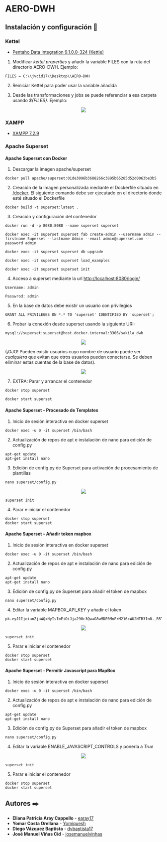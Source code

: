 # AERO-DWH

## Instalación y configuración :wrench:

### Kettel

* [Pentaho Data Integration 9.1.0.0-324 (Kettle)](https://sourceforge.net/projects/pentaho/files/Pentaho%209.1/client-tools/pdi-ce-9.1.0.0-324.zip/download)

1. Modificar _kettel.properties_ y añadir la variable FILES con la ruta del directorio AERO-DWH. Ejemplo: 
```
FILES = C:\\jvcid17\\Desktop\\AERO-DWH
```
2. Reiniciar Kettel para poder usar la variable añadida

3. Desde las transformaciones y jobs se puede referenciar a esa carpeta usando _${FILES}_. Ejemplo:

<p align="center">
  <img src="https://user-images.githubusercontent.com/47904083/117650381-ecbabc80-b190-11eb-8998-f4f71f1e80b5.png">
</p>

### XAMPP

* [XAMPP 7.2.9](https://sourceforge.net/projects/xampp/files/XAMPP%20Windows/7.2.9/)

### Apache Superset

#### Apache Superset con Docker

1. Descargar la imagen apache/superset

```
docker pull apache/superset:01de3096b3688266c3895b65285d52d0063be3b5
```
2. Creación de la imagen personalizada mediante el Dockerfile situado en [/docker](https://github.com/josemanuelvinhas/AERO-DWH/tree/main/docker). El siguiente comando debe ser ejecutado en el directorio donde esté situado el Dockerfile

```
docker build -t superset:latest .
```
3. Creación y configuración del contenedor
```
docker run -d -p 8080:8088 --name superset superset

docker exec -it superset superset fab create-admin --username admin --firstname Superset --lastname Admin --email admin@superset.com --password admin

docker exec -it superset superset db upgrade

docker exec -it superset superset load_examples

docker exec -it superset superset init
```
4. Acceso a superset mediante la url [http://localhost:8080/login/](http://localhost:8080/login/)
```
Username: admin

Passwrod: admin
```
5. En la base de datos debe existir un usuario con privilegios 
```
GRANT ALL PRIVILEGES ON *.* TO 'superset' IDENTIFIED BY 'superset';
```
6. Probar la conexión desde superset usando la siguiente URI:
```
mysql://superset:superset@host.docker.internal:3306/sakila_dwh
```
<p align="center">
  <img src="https://user-images.githubusercontent.com/47904083/117272988-ff18bb80-ae5b-11eb-8136-19dbf825418f.png">
</p>

(¡OJO! Pueden existir usuarios cuyo nombre de usuario puede ser _cualquiera_ que evitan que otros usuarios pueden conectarse. Se deben eliminar estas cuentas de la base de datos).

<p align="center">
  <img src="https://user-images.githubusercontent.com/47904083/117272154-3044bc00-ae5b-11eb-94b8-a1ae2ae32c36.png">
</p>

7. EXTRA: Parar y arrancar el contenedor

```
docker stop superset

docker start superset
```

#### Apache Superset - Procesado de  Templates

1. Inicio de sesión interactiva en docker superset
```
docker exec -u 0 -it superset /bin/bash
```
2. Actualización de repos de apt e instalación de nano para edición de config.py
```
apt-get update
apt-get install nano
```
3. Edición de config.py de Superset para activación de procesamiento de plantillas
```
nano superset/config.py
```
<p align="center">
  <img src="https://user-images.githubusercontent.com/47904083/118299002-83181680-b4e0-11eb-88d0-c63d6d640bf3.png">
</p>

```
superset init
```

4. Parar e iniciar el contenedor
```
docker stop superset
docker start superset
```

#### Apache Superset - Añadir token mapbox

1. Inicio de sesión interactiva en docker superset
```
docker exec -u 0 -it superset /bin/bash
```
2. Actualización de repos de apt e instalación de nano para edición de config.py
```
apt-get update
apt-get install nano
```
3. Edición de config.py de Superset para añadir el token de mapbox
```
nano superset/config.py
```
4. Editar la variable MAPBOX_API_KEY y añadir el token
```
pk.eyJ1IjoianZjaWQxNyIsImEiOiJja290c3QwaG8wMDE0MnFrM216cWU2NTB3In0._R5Txs8HuuMCAOSsCkflrw
```
<p align="center">
  <img src="https://user-images.githubusercontent.com/47904083/118623376-7b9a8b00-b7c8-11eb-900b-295385d17548.png">
</p>

```
superset init
```

5. Parar e iniciar el contenedor
```
docker stop superset
docker start superset
```

#### Apache Superset - Permitir Javascript para MapBox

1. Inicio de sesión interactiva en docker superset
```
docker exec -u 0 -it superset /bin/bash
```
2. Actualización de repos de apt e instalación de nano para edición de config.py
```
apt-get update
apt-get install nano
```
3. Edición de config.py de Superset para añadir el token de mapbox
```
nano superset/config.py
```
4. Editar la variable ENABLE_JAVASCRIPT_CONTROLS y ponerla a _True_

<p align="center">
  <img src="https://user-images.githubusercontent.com/47904083/119103307-4df95000-ba1b-11eb-920b-afe888b629fa.png">
</p>

```
superset init
```

5. Parar e iniciar el contenedor
```
docker stop superset
docker start superset
```

## Autores :black_nib:

* **Eliana Patricia Aray Cappello** - [earay17](https://github.com/earay17)
* **Yomar Costa Orellana** - [Yomiquesh](https://github.com/Yomiquesh)
* **Diego Vázquez Baptista** -  [dvbaptista17](https://github.com/dvbaptista17)
* **José Manuel Viñas Cid** -  [josemanuelvinhas](https://github.com/josemanuelvinhas)
